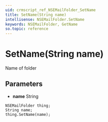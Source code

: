 ```yaml
---
uid: crmscript_ref_NSEMailFolder_SetName
title: SetName(String name)
intellisense: NSEMailFolder.SetName
keywords: NSEMailFolder, GetName
so.topic: reference
---
```


# SetName(String name)

Name of folder

## Parameters

* **name** String

```crmscript
NSEMailFolder thing;
String name;
thing.SetName(name);
```

